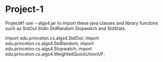# Project-1
Project#1
use --algs4.jar to import these java classes and library functons such as StdOut StdIn StdRandom Stopwatch and StdStats.

import edu.princeton.cs.algs4.StdOut;
import edu.princeton.cs.algs4.StdRandom;
import edu.princeton.cs.algs4.Stopwatch;
import edu.princeton.cs.algs4.WeightedQuickUnionUF;
